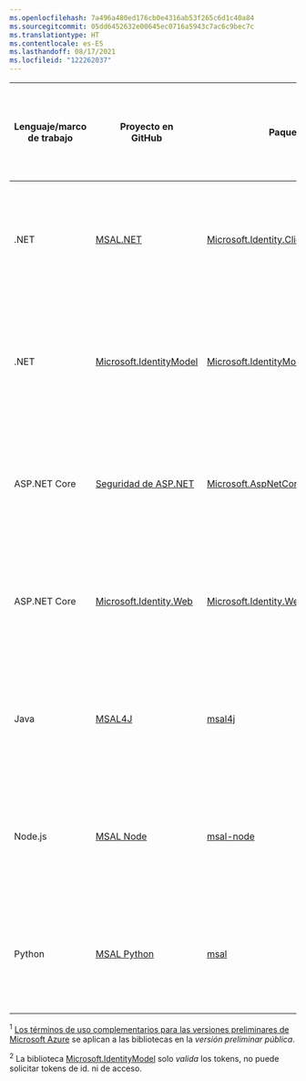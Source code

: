 ```yaml
---
ms.openlocfilehash: 7a496a480ed176cb0e4316ab53f265c6d1c40a84
ms.sourcegitcommit: 05dd6452632e00645ec0716a5943c7ac6c9bec7c
ms.translationtype: HT
ms.contentlocale: es-ES
ms.lasthandoff: 08/17/2021
ms.locfileid: "122262037"
---
```

| Lenguaje/marco de trabajo | Proyecto en<br/>GitHub                                                                                           | Paquete                                                                                                    | Introducción<br/>iniciado                                                                                | Inicio de sesión de usuarios                                                        | Acceso a API web                                                                | Disponible con carácter general (GA) *o*<br/>Versión preliminar pública<sup>1</sup> |
|----------------------|-----------------------------------------------------------------------------------------------------------------|------------------------------------------------------------------------------------------------------------|:--------------------------------------------------------------------------------------------------:|:--------------------------------------------------------------------:|:------------------------------------------------------------------------------:|:------------------------------------------------------------:|
| .NET                 | [MSAL.NET](https://github.com/AzureAD/microsoft-authentication-library-for-dotnet)                              | [Microsoft.Identity.Client](https://www.nuget.org/packages/Microsoft.Identity.Client)                      | —                                                                                                  | ![La biblioteca no puede solicitar tokens de id. para el inicio de sesión de usuario.][n]             | ![La biblioteca puede solicitar tokens de acceso para las API web protegidas.][y]                | GA                                                           |
| .NET                 | [Microsoft.IdentityModel](https://github.com/AzureAD/azure-activedirectory-identitymodel-extensions-for-dotnet) | [Microsoft.IdentityModel](https://www.nuget.org/packages?q=Microsoft.IdentityModel)                        | —                                                                                                  | ![La biblioteca no puede solicitar tokens de id. para el inicio de sesión de usuario.][n]<sup>2</sup> | ![La biblioteca no puede solicitar tokens de acceso para las API web protegidas.][n]<sup>2</sup> | GA                                                           |
| ASP.NET Core         | [Seguridad de ASP.NET](/aspnet/core/security/)                                                                      | [Microsoft.AspNetCore.Authentication](https://www.nuget.org/packages/Microsoft.AspNetCore.Authentication/) | [Guía de inicio rápido](../articles/active-directory/develop/quickstart-v2-aspnet-core-webapp-calls-graph.md) | ![La biblioteca puede solicitar tokens de id. para el inicio de sesión de usuario.][y]                | ![La biblioteca no puede solicitar tokens de acceso para las API web protegidas.][n]             | GA                                                           |
| ASP.NET Core         | [Microsoft.Identity.Web](https://github.com/AzureAD/microsoft-identity-web)                                     | [Microsoft.Identity.Web](https://www.nuget.org/packages/Microsoft.Identity.Web)                            | [Guía de inicio rápido](../articles/active-directory/develop/quickstart-v2-aspnet-core-webapp-calls-graph.md) | ![La biblioteca puede solicitar tokens de id. para el inicio de sesión de usuario.][y]                | ![La biblioteca puede solicitar tokens de acceso para las API web protegidas.][y]                | GA                                                           |
| Java                 | [MSAL4J](https://github.com/AzureAD/microsoft-authentication-library-for-java)                                  | [msal4j](https://search.maven.org/artifact/com.microsoft.azure/msal4j)                                     | [Guía de inicio rápido](../articles/active-directory/develop/quickstart-v2-java-webapp.md)                    | ![La biblioteca puede solicitar tokens de id. para el inicio de sesión de usuario.][y]                | ![La biblioteca puede solicitar tokens de acceso para las API web protegidas.][y]                | GA                                                           |
| Node.js              | [MSAL Node](https://github.com/AzureAD/microsoft-authentication-library-for-js/tree/dev/lib/msal-node)          | [msal-node](https://www.npmjs.com/package/@azure/msal-node)                                                | [Guía de inicio rápido](../articles/active-directory/develop/quickstart-v2-nodejs-webapp-msal.md)             | ![La biblioteca puede solicitar tokens de id. para el inicio de sesión de usuario.][y]                | ![La biblioteca puede solicitar tokens de acceso para las API web protegidas.][y]                | GA                                                              |
| Python               | [MSAL Python](https://github.com/AzureAD/microsoft-authentication-library-for-python)                           | [msal](https://pypi.org/project/msal)                                                                      | [Guía de inicio rápido](../articles/active-directory/develop/quickstart-v2-python-webapp.md)                  | ![La biblioteca puede solicitar tokens de id. para el inicio de sesión de usuario.][y]                | ![La biblioteca puede solicitar tokens de acceso para las API web protegidas.][y]                | GA                                                           |
<!--
| Java | [ScribeJava](https://github.com/scribejava/scribejava) | [ScribeJava 3.2.0](https://github.com/scribejava/scribejava/releases/tag/scribejava-3.2.0) | ![X indicating no.][n] | ![X indicating no.][n] | ![Green check mark.][y] | -- |
| Java | [Gluu oxAuth](https://github.com/GluuFederation/oxAuth) | [oxAuth 3.0.2](https://github.com/GluuFederation/oxAuth/releases/tag/3.0.2) | ![X indicating no.][n] | ![Green check mark.][y] | ![Green check mark.][y] | -- |
| Node.js | [openid-client](https://github.com/panva/node-openid-client/) | [openid-client 2.4.5](https://github.com/panva/node-openid-client/releases/tag/v2.4.5) | ![X indicating no.][n] | ![Green check mark.][y] | ![Green check mark.][y] | -- |
| PHP | [PHP League oauth2-client](https://github.com/thephpleague/oauth2-client) | [oauth2-client 1.4.2](https://github.com/thephpleague/oauth2-client/releases/tag/1.4.2) | ![X indicating no.][n] | ![X indicating no.][n] | ![Green check mark.][y] | -- |
| Ruby | [OmniAuth](https://github.com/omniauth/omniauth) | [omniauth 1.3.1](https://github.com/omniauth/omniauth/releases/tag/v1.3.1)<br/>[omniauth-oauth2 1.4.0](https://github.com/intridea/omniauth-oauth2) | ![X indicating no.][n] | ![X indicating no.][n] | ![Green check mark.][y] | -- |
-->

<sup>1</sup> [Los términos de uso complementarios para las versiones preliminares de Microsoft Azure][preview-tos] se aplican a las bibliotecas en la *versión preliminar pública*.

<sup>2</sup> La biblioteca [Microsoft.IdentityModel](https://github.com/AzureAD/azure-activedirectory-identitymodel-extensions-for-dotnet) solo _valida_ los tokens, no puede solicitar tokens de id. ni de acceso.

<!--Image references-->

[y]: ../articles/active-directory/develop/media/common/yes.png
[n]: ../articles/active-directory/develop/media/common/no.png

<!--Reference-style links -->

[preview-tos]: https://azure.microsoft.com/support/legal/preview-supplemental-terms/
